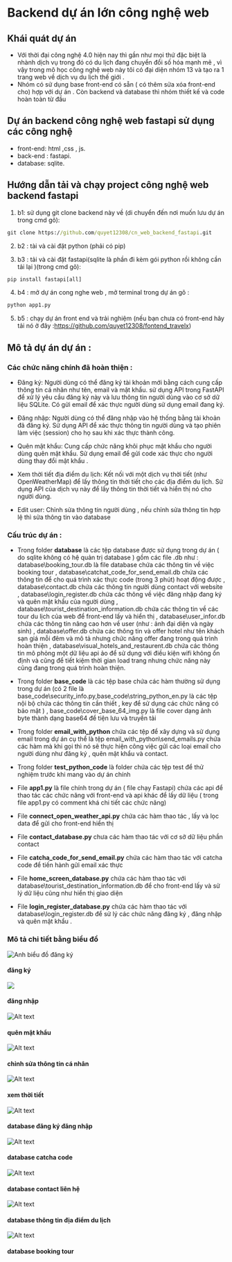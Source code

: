 
# Backend dự án lớn công nghệ web

## Khái quát dự án 
- Với thời đại công nghệ 4.0 hiện nay thì gần như mọi thứ đặc biệt là nhành dịch vụ trong đó có du lịch đang chuyển đổi số hóa mạnh mẽ , vì vậy trong mô học công nghệ web này tôi có đại diện nhóm 13 và tạo ra 1 trang web về dịch vụ du lịch thế giới .
- Nhóm có sử dụng base front-end có sẵn ( có thêm sửa xóa front-end cho) hợp với dự án . Còn backend và database thì nhóm thiết kế và code hoàn toàn từ đầu

## Dự án backend công nghệ web fastapi sử dụng các công nghệ 

- front-end: html ,css , js.
- back-end : fastapi.
- database: sqlite.

## Hướng dẫn tải và chạy project công nghệ web backend fastapi

1. b1: sử dụng git clone backend này về (di chuyển đến nơi muốn lưu dự án trong cmd gõ): 
```cmd
git clone https://github.com/quyet12308/cn_web_backend_fastapi.git
```

2. b2 : tài và cài đặt python (phải có pip)

3. b3 : tải và cài đặt fastapi(sqlite là phần đi kèm gói python rồi không cần tải lại )(trong cmd gõ): 
```cmd
pip install fastapi[all]
```

4. b4 : mở dự án cong nghe web , mở terminal trong dự án gõ : 
```cmd
python app1.py
```

5. b5 : chạy dự án front end và trải nghiệm (nếu bạn chưa có front-end hãy tải nó ở đây :<https://github.com/quyet12308/fontend_travelx>)

## Mô tả dự án dự án :

### Các chức năng chính đã hoàn thiện :

- Đăng ký: Người dùng có thể đăng ký tài khoản mới bằng cách cung cấp thông tin cá nhân như tên, email và mật khẩu. sử dụng API trong FastAPI để xử lý yêu cầu đăng ký này và lưu thông tin người dùng vào cơ sở dữ liệu SQLite. Có gửi email để xác thực người dùng sử dụng email đang ký.

- Đăng nhập: Người dùng có thể đăng nhập vào hệ thống bằng tài khoản đã đăng ký. Sử dụng API để xác thực thông tin người dùng và tạo phiên làm việc (session) cho họ sau khi xác thực thành công.
	
- Quên mật khẩu: Cung cấp chức năng khôi phục mật khẩu cho người dùng quên mật khẩu. Sử dụng email để gửi code xác thực cho người dùng thay đổi mật khẩu .

- Xem thời tiết địa điểm du lịch: Kết nối với một dịch vụ thời tiết (như OpenWeatherMap) để lấy thông tin thời tiết cho các địa điểm du lịch. Sử dụng API của dịch vụ này để lấy thông tin thời tiết và hiển thị nó cho người dùng.

- Edit user: Chỉnh sửa thông tin người dùng , nếu chỉnh sửa thông tin hợp lệ thì sửa thông tin vào database

### Cấu trúc dự án :

- Trong folder **database** là các tệp database được sử dụng trong dự án ( do sqlite không có hệ quản trị database ) gồm các file .db như : database\booking_tour.db là file database chứa các thông tin về việc booking tour , database\catchat_code_for_send_email.db chứa các thông tin để cho quá trình xác thực code (trong 3 phút) hoạt động được , database\contact.db chứa các thông tin người dùng contact với website , database\login_register.db chứa các thông về việc đăng nhập đang ký và quên mật khẩu của người dùng , database\tourist_destination_information.db chứa các thông tin về các tour du lịch của web để front-end lấy và hiển thị , database\user_infor.db chứa các thông tin nâng cao hơn về user (như : ảnh đại diện và ngày sinh) , database\offer.db chứa các thông tin và offer hotel như tên khách sạn giá mỗi đêm và mô tả nhưng chức năng offer đang trong quá trình hoàn thiện , database\visual_hotels_and_restaurent.db chứa các thông tin mô phỏng một dữ liệu api ảo để sử dụng với điều kiện wifi không ổn định và cũng để tiết kiệm thời gian load trang nhưng chức năng này cũng đang trong quá trình hoàn thiện.

- Trong folder **base_code**  là các tệp base chứa các hàm thường sử dụng trong dự án (có 2 file là base_code\security_info.py,base_code\string_python_en.py là các tệp nội bộ chứa các thông tin cần thiết , key để sử dụng các chức năng có bảo mật ) , base_code\cover_base_64_img.py là file cover dạng ảnh byte thành dạng base64 để tiện lưu và truyền tải 

- Trong folder **email_with_python**  chứa các tệp để xây dựng và sử dụng email trong dự án cụ thể là tệp email_with_python\send_emails.py chứa các hàm mà khi gọi thì nó sẽ thực hiện công việc gửi các loại email cho người dùng như đăng ký , quên mật khẩu và contact.

- Trong folder **test_python_code**  là folder chứa các tệp test để thử nghiệm trước khi mang vào dự án chính

- File **app1.py**  là file chính trong dự án ( file chạy Fastapi) chứa các api để thao tác các chức năng với front-end và api khác để lấy dữ liệu ( trong file app1.py có comment khá chi tiết các chức năng)

- File **connect_open_weather_api.py**  chứa các hàm thao tác , lấy và lọc data để gửi cho front-end hiển thị 

- File **contact_database.py**  chưa các hàm thao tác với cơ sở dữ liệu phần contact 

- File **catcha_code_for_send_email.py**  chứa các hàm thao tác với catcha code để tiến hành gửi email xác thực

- File **home_screen_database.py**  chứa các hàm thao tác với database\tourist_destination_information.db để cho front-end lấy và sử lý dữ liệu cũng như hiển thị giao diện 

- File **login_register_database.py**  chứa các hàm thao tác với database\login_register.db để sử lý các chức năng đăng ký , đăng nhập và quên mật khẩu .

### Mô tả chi tiết bằng biểu đồ

![Anh biểu đồ đăng ký](./img_destination_information/Picture1.png)
#### đăng ký
![](./img_destination_information/Picture2.png)
#### đăng nhập
![Alt text](./img_destination_information/Picture3.png)
#### quên mật khẩu
![Alt text](./img_destination_information/Picture4.png)
#### chỉnh sửa thông tin cá nhân
![Alt text](./img_destination_information/Picture5.png)
#### xem thời tiết
![Alt text](./img_destination_information/Picture6.png)
#### database đăng ký đăng nhập
![Alt text](./img_destination_information/Picture7.png)
#### database catcha code
![Alt text](./img_destination_information/Picture8.png)
#### database contact liên hệ
![Alt text](./img_destination_information/Picture9.png)
#### database  thông tin địa điểm du lịch
![Alt text](./img_destination_information/Picture10.png)
#### database booking tour


